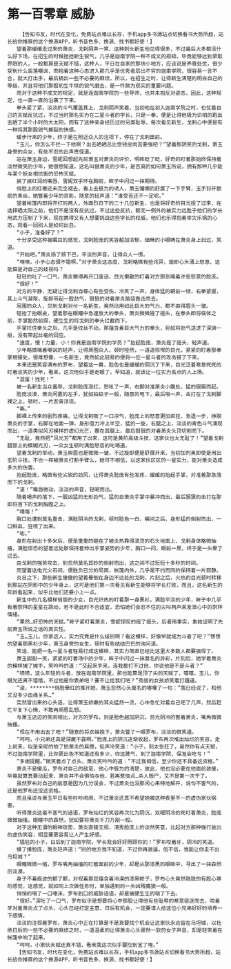 # 第一百零章 威胁
        【告知书友，时代在变化，免费站点难以长存，手机app多书源站点切换看书大势所趋，站长给你推荐的这个换源APP，听书音色多、换源、找书都好使！】
       望着那缓缓走过来的萧炎，戈剌阴声一笑，这种刺头新生他见得很多，不过最后大多都没什么好下场，在招生的时候挫挫新生锐气，几乎是迦南学院一种不成文的规矩，毕竟能够达到录取界限的人，一般都算是天赋不错，这种人，平日在自家的那块小地方，应该说是养尊处优，很少受到什么奚落嘲讽，而抱着这种心态进入那几乎是优秀者层出不穷的迦南学院，很容易一言不合，就大打出手，最后搞出一些不必要的麻烦，所以，在招生之时，让得新生清楚的明白自己的等级，并且将他们那股初生牛犊的锐气磨去，是一件颇为现实的重要问题。
       而对于这种不成文的规定，就是连迦南学院的一些导师，也并未抱反对姿态，因此，这种规定，也一直一直的沿袭了下来。
       拳头紧了紧，淡淡的斗气覆盖其上，戈剌阴声笑着，当初他在初入迦南学院之时，也仗着自己的天赋反抗过，不过当时那名实力在二星斗者的学长，只是一拳，便是让得他极为识相的跑出去晒了半个小时的大太阳，而有了这种亲身经历过的另类耻辱，每次看见新生，戈剌心中便是有一种将其那股锐气撕裂的快感。
       缓步行来的少年，终于是在附近众人的注视下，停在了戈剌面前。
       “玉儿，你怎么不拦一下他啊？出去晒晒总比受顿皮肉苦要强吧？”望着那阴笑的戈剌，萧玉身旁的众女，有些不忍的出声责怪道。
       站在萧玉身边，雪妮回想起先前萧玉对萧炎的评价，明眸眨了眨，好奇的盯着那始终保持着淡然微笑的少年，她很想知道，这名叫做萧炎的少年，是否真的如何萧玉所说，拥有那种几乎能与某个妖女相抗衡的恐怖天赋。
       抿了抿红润的嘴唇，雪妮双手环在胸前，眸子中闪过一抹期待。
       俏脸上的红晕还未完全褪去，看上去极为的诱人，萧玉慵懒的舒展了一下手臂，玉手锊开额前的青丝，她瞥着少年的背影，随意的轻声道：“谁受苦还不一定呢。”
       望着帐篷内即将开打的两人，外面烈日下的二十几位新生，也是将好奇的目光投了过来，在选择晒太阳之前，他们不是没有反抗过，不过这些反抗，都无一例外的被实力远胜于他们的学长用武力压制了下来，现在瞧得又有人想要挑战这些学长的权威，他们也乐得抱着幸灾乐祸的心态，观看一回别人是如何出丑。
       “小子，准备好了？”
       十分享受这种被瞩目的感觉，戈剌脸庞的笑容越加浓郁，细眯的小眼睛在萧炎身上扫过，笑道。
       “开始吧。”萧炎扬了扬下巴，平淡的声音，让得众人一愣。
       “嘿嘿，小子心态很不错啊。”对于萧炎这态度，戈剌略微有些诧异，旋即心头涌上怒意，这能算是对自己的歧视吗？
       轻轻的吐了一口气，萧炎懒得再开口废话，目光懒散的盯着对方那张噙着许些怒意的脸庞。
       “很好！”
       对方的平静，无疑让得戈剌自尊心有些受伤，冷笑了一声，身体猛的朝前一倾，右拳紧握，其上斗气凝聚，旋即带起一股劲气，狠狠的对着萧炎脑袋轰击而去。
       周围的众人，见到戈剌对付一名新生，竟然动用如此巨大的气力，都不由得眉头一皱。
       轻抬了抬眼皮，望着那在眼瞳中急速放大的拳头，萧炎微微摇了摇头，在拳头即将临体之前，手掌豁然前探，硬生生的将戈剌的拳头拦截而下。
       手掌拦住拳头之后，几乎是纹丝不动，那蕴含着巨大气力的拳头，宛如将劲气送进了深渊一般，没有带起丝毫的回应。
       “速度，慢！力量，小！你真是迦南学院的学员？”抬起脸庞，萧炎摇了摇头，轻声道。
       少年略微噙着嘲讽的轻声，让得周围众人，顿时哑然，一道道惊愕的目光，紧紧的盯着那拳掌相接处，很难想像，一名新生，竟然如此轻易的便将一位一星斗者的攻击接了下来。
       本来还是笑容满布的罗布，望着这一幕，脸色也是缓缓的阴沉了下来，目光泛着寒意死死的盯着淡笑的少年，看来，这次他似乎是走眼了，早知道，就该让一位实力高点的人上场。
       “混蛋！找死！”
       被一名新生当众羞辱，戈剌脸庞涨红，怒吼了一声，右脚对准萧炎小腹处，猛的狠踢而起。
       脸庞淡漠，萧炎闲置的左手，犹如拍蚊子一般，随意的甩下，最后啪一声，击打在了戈剌脚裸之上，顿时，一片淤青浮现。
       “嘶。”
       脚裸上传来的剧烈疼痛，让得戈剌吸了一口凉气，脸庞上的怒意更加疯狂，急退一步，挣脱萧炎的手掌，右脚在地面一弹，身形借力冲上半空，猛的一旋，右腿之上，淡淡的青色斗气涌现而出，一道类似风刃模样的虚幻光芒，覆在其腿上，最后狠狠的对着萧炎头顶切割而下。
       “无耻，竟然把“风光刃”都用了出来，这可是黄阶高级斗技，这家伙也太无耻了！”望着戈剌腿部上的模糊光刃，一众女生顿时满脸怒容的叱喝道。
       望着戈剌的举动，萧玉柳眉也是微微一皱，不过旋即便是舒展开来，当初加列奥即使是用出玄阶斗技，不也一样被萧炎打断手臂么，她可不相信，以这家伙区区的一星实力，能对萧炎造成多大的伤害。
       抬起脸庞，略微有些尖锐的劲风，让得萧炎脸庞有些发疼，缓缓的抬起手掌，对准着那急落而下的戈剌。
       “滚！”嘴唇微动，淡淡的声音，轻喝而出。
       随着喝声的落下，一股凶猛的无形劲气，猛的自萧炎手掌中暴冲而出，最后狠狠的击打在那即将落下的戈剌胸膛之上。
       “噗嗤！”
       胸口处遭到莫名重击，满脸阴冷的戈剌，顿时脸色一白，瞬间之后，身形猛的倒射而出，一口鲜血，狂喷了出来。
       “嘭。”
       身形在射出十多米后，便是重重的砸在了被炎热靠得滚烫的石头地面上，戈剌身体略微抽搐，满脸惊恐的望着远处那保持着伸出手掌姿势的少年，胸口一闷，眼前一黑，终于是一头晕了过去。
       由戈剌的强势攻击，到忽然莫名其妙的倒射而出，这之间不过短短十多秒的时间。
       而望着这电光火石间，便胜负已分的局面，帐篷内外，几乎是不约而同的保持着一片寂静。
       炎日之下，那些新生傻傻的望着晕倒在身边不远处的戈剌，片刻之后，火热的目光顿时转移到那站在阴影中的少年身上，这可是他们第一次看见有新生能够将学长打败，而且，这名新生的年龄看起来，似乎比他们还要小上一点。
       新生中的几名模样俏丽的少女，目光炽热的盯着那一身黑衫，满脸平淡的少年，眸子中几乎有着崇拜的星星在跳动，若不是此时不合适宜，恐怕她们会忍不住的尖叫两声来发泄心中的崇拜情绪。
       “果然…好恐怖的天赋。”眸子紧盯着萧炎，雪妮惊叹的摇了摇头，后者用事实，象她证明了先前萧玉所说之话的真实性。
       “玉…玉儿，你家这人，实力究竟是什么级别啊？看这模样，好像早就成为斗者了吧？”愣愣的望着那黑衫少年，萧玉身旁的女生，顿时有些结结巴巴的询问道。
       笑话，能把一名一星斗者轻易打成这模样，其实力简直已经比这里大多数人都要强悍了。
       萧玉甜甜一笑，紧紧的盯着场中的少年，眸子中闪过一抹莫名的异彩，片刻后，她学着萧炎的模样摊了摊手，笑吟吟的道：“交起来手来，连我都打不过他，你说他是不是斗者？”
       “啧啧，这么年轻的斗者，放在迦南学院里，那也能算是顶了尖的天赋了，嘻嘻，玉儿，你眼光还真不错哦，不过他是你表弟吧？要不让给我们吧？”秀丽的女孩娇笑着打趣道。
       “滚，********俏脸晕红的推开她，萧玉忽然心头莫名的嘟囔了一句：“我已经说了，和他又没多少血缘关系…”
       突然冒出来的心头话，让得萧玉娇嫩的耳尖猛然一烫，心中急忙对着自己呸了几声，然后赶忙平复下心情，不敢再胡思乱想。
       与萧玉这边的笑闹相比，对方的罗布，则是脸色越加阴沉，目光阴冷的瞥着萧炎，嘴角微微抽搐。
       “现在不用出去了吧？”随意的将衣袖挽下，萧炎瞥了一眼罗布，淡淡的微笑道。
       “呵呵，小兄弟还真是深藏不露啊。”脸庞上的阴沉逐渐收起，罗布再次堆出灿烂的笑容，走上前来，似是亲昵的拍了拍萧炎的肩膀，低声冷笑道：“小子，别太张狂了，虽然你有点天赋，不过迦南学院里，比你更出色不知道还有多少，你这脾气，到了迦南学院，保准会吃亏！”
       “多谢提醒。”微笑着点了点头，萧炎笑吟吟的道：“不过我相信，至少你还不具备这资格。”
       萧炎不是傻瓜，罗布对自己的敌意，他心中极为的清楚，故此，他也没必要在他面前装傻，毕竟就算真要动起来，萧炎并不会惧怕与他，若再惹恼点…杀人毁尸，又不是第一次干了。
       虽然罗布对自己的敌意是因为几分误会，不过萧炎也没那闲心来特地解开，说句不客气的，还是他罗布还没这资格。
       而且虽说与萧玉平日有些吵吵闹闹，不过萧炎还真不希望她被这种表里不一的虚伪家伙祸害。
       听得萧炎这毫不客气的话语，罗布灿烂的笑容再次化为阴沉，双眼阴冷的死盯着萧炎，脸庞微微抽搐，眼瞳中的森然，犹如要将萧炎千刀万剐一般。
       对于这种无谓的眼神攻势，萧炎直接无视，清秀脸庞上的淡然笑意，比起对方那种强行装出的虚伪笑容，明显要更容易让人产生好感。
       “猖狂的小子，日后到了迦南学院，学长我会好好照顾你的！”罗布咬着牙，阴冷的笑道。
       摸了摸脸庞，萧炎轻声道：“别的地方我不知道，不过你再装逼，信不信，我能让你走不出乌坦城？”
       眼瞳微微一缩，罗布嘴角抽搐的盯着面前的少年，却是从那漆黑的眼眸中，寻出了一抹森然的淡漠。
       身子不着痕迹的颤了颤，对视着那双蕴含着冷漠的漆黑眸子，罗布心头竟然隐隐的有股心寒的感觉，这感觉，就如同上次做任务时，单独遇到的一头凶残魔狼一般。
       悄悄的咽了一口唾沫，罗布到口的威胁话语，却是被硬生生的咽了下去。
       “很好。”深吐了一口气，罗布似乎是想要将心中那股让得他有些耻辱的寒意驱逐而去，咬着牙对着萧炎点了点头，心头已经打定主意，日后有机会，一定要请人给这位小兄弟好好的培养一下感情。
       淡淡的注视着罗布，萧炎心中正在打算是不是真要找个机会让这家伙永远留在乌坦城，以杜绝日后的一些不必要的麻烦之时，一道温柔的让得萧炎心头骤然一软的女子声音，却是轻笑着在帐篷中响了起来。
       “呵呵，小家伙天赋还真不错，看来我这次似乎要捡到宝了哩。”
       【告知书友，时代在变化，免费站点难以长存，手机app多书源站点切换看书大势所趋，站长给你推荐的这个换源APP，听书音色多、换源、找书都好使！】